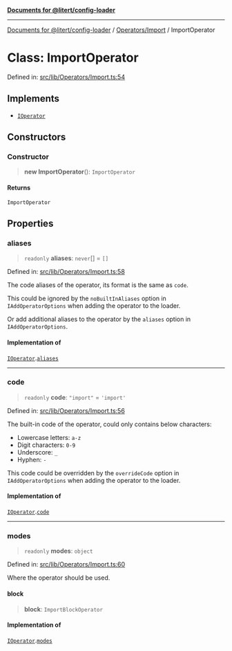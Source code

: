 [**Documents for @litert/config-loader**](../../../README.md)

***

[Documents for @litert/config-loader](../../../README.md) / [Operators/Import](../README.md) / ImportOperator

# Class: ImportOperator

Defined in: [src/lib/Operators/Import.ts:54](https://github.com/litert/config-loader.js/blob/master/src/lib/Operators/Import.ts#L54)

## Implements

- [`IOperator`](../../../Declaration/interfaces/IOperator.md)

## Constructors

### Constructor

> **new ImportOperator**(): `ImportOperator`

#### Returns

`ImportOperator`

## Properties

### aliases

> `readonly` **aliases**: `never`[] = `[]`

Defined in: [src/lib/Operators/Import.ts:58](https://github.com/litert/config-loader.js/blob/master/src/lib/Operators/Import.ts#L58)

The code aliases of the operator, its format is the same as `code`.

This could be ignored by the `noBuiltInAliases` option in `IAddOperatorOptions`
when adding the operator to the loader.

Or add additional aliases to the operator by the `aliases` option in `IAddOperatorOptions`.

#### Implementation of

[`IOperator`](../../../Declaration/interfaces/IOperator.md).[`aliases`](../../../Declaration/interfaces/IOperator.md#aliases)

***

### code

> `readonly` **code**: `"import"` = `'import'`

Defined in: [src/lib/Operators/Import.ts:56](https://github.com/litert/config-loader.js/blob/master/src/lib/Operators/Import.ts#L56)

The built-in code of the operator, could only contains below characters:

- Lowercase letters: `a-z`
- Digit characters: `0-9`
- Underscore: `_`
- Hyphen: `-`

This code could be overridden by the `overrideCode` option in `IAddOperatorOptions`
when adding the operator to the loader.

#### Implementation of

[`IOperator`](../../../Declaration/interfaces/IOperator.md).[`code`](../../../Declaration/interfaces/IOperator.md#code)

***

### modes

> `readonly` **modes**: `object`

Defined in: [src/lib/Operators/Import.ts:60](https://github.com/litert/config-loader.js/blob/master/src/lib/Operators/Import.ts#L60)

Where the operator should be used.

#### block

> **block**: `ImportBlockOperator`

#### Implementation of

[`IOperator`](../../../Declaration/interfaces/IOperator.md).[`modes`](../../../Declaration/interfaces/IOperator.md#modes)
